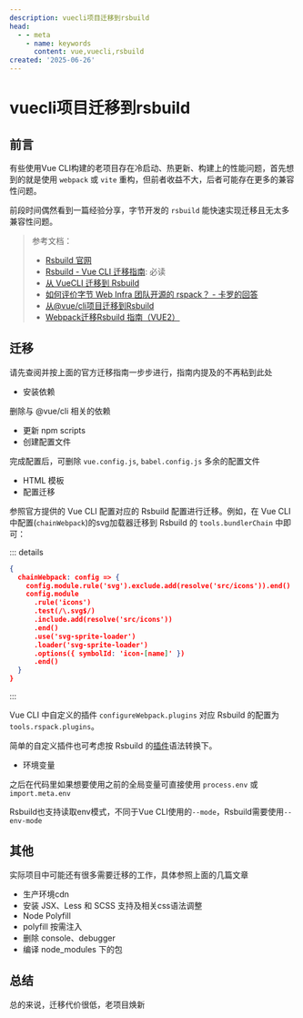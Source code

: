 ```yaml
---
description: vuecli项目迁移到rsbuild
head:
  - - meta
    - name: keywords
      content: vue,vuecli,rsbuild
created: '2025-06-26'
---
```


# vuecli项目迁移到rsbuild

## 前言

有些使用Vue CLI构建的老项目存在冷启动、热更新、构建上的性能问题，首先想到的就是使用 `webpack` 或 `vite` 重构，但前者收益不大，后者可能存在更多的兼容性问题。

前段时间偶然看到一篇经验分享，字节开发的 `rsbuild` 能快速实现迁移且无太多兼容性问题。

> 参考文档：
>
> - [Rsbuild 官网](https://rsbuild.dev/)
> - [Rsbuild - Vue CLI 迁移指南](https://rsbuild.dev/zh/guide/migration/vue-cli): 必读
> - [从 VueCLI 迁移到 Rsbuild](https://juejin.cn/post/7395127149912047635)
> - [如何评价字节 Web Infra 团队开源的 rspack？ - 卡罗的回答](https://www.zhihu.com/question/588449030/answer/3390521545)
> - [从@vue/cli项目迁移到Rsbuild](https://zhuanlan.zhihu.com/p/16005373040)
> - [Webpack迁移Rsbuild 指南（VUE2）](https://icepaper.work/archives/573)

## 迁移

请先查阅并按上面的官方迁移指南一步步进行，指南内提及的不再粘到此处

- 安装依赖

删除与 @vue/cli 相关的依赖

- 更新 npm scripts
- 创建配置文件

完成配置后，可删除 `vue.config.js`, `babel.config.js` 多余的配置文件

- HTML 模板
- 配置迁移

参照官方提供的 Vue CLI 配置对应的 Rsbuild 配置进行迁移。例如，在 Vue CLI 中配置(`chainWebpack`)的svg加载器迁移到 Rsbuild 的 `tools.bundlerChain` 中即可：

::: details

```json
{
  chainWebpack: config => {
    config.module.rule('svg').exclude.add(resolve('src/icons')).end()
    config.module
      .rule('icons')
      .test(/\.svg$/)
      .include.add(resolve('src/icons'))
      .end()
      .use('svg-sprite-loader')
      .loader('svg-sprite-loader')
      .options({ symbolId: 'icon-[name]' })
      .end()
  }
}
```

:::

Vue CLI 中自定义的插件 `configureWebpack.plugins` 对应 Rsbuild 的配置为 `tools.rspack.plugins`。

简单的自定义插件也可考虑按 Rsbuild 的[插件](https://rsbuild.dev/zh/plugins/dev/)语法转换下。

- 环境变量

之后在代码里如果想要使用之前的全局变量可直接使用 `process.env` 或 `import.meta.env`

Rsbuild也支持读取env模式，不同于Vue CLI使用的`--mode`，Rsbuild需要使用`--env-mode`

## 其他

实际项目中可能还有很多需要迁移的工作，具体参照上面的几篇文章

- 生产环境cdn
- 安装 JSX、Less 和 SCSS 支持及相关css语法调整
- Node Polyfill
- polyfill 按需注入
- 删除 console、debugger
- 编译 node_modules 下的包

## 总结

总的来说，迁移代价很低，老项目焕新
